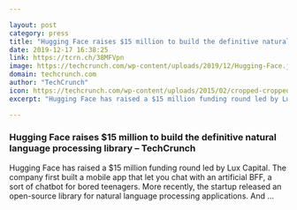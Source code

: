 ```yaml
---

layout: post
category: press
title: "Hugging Face raises $15 million to build the definitive natural language processing library"
date: 2019-12-17 16:38:25
link: https://tcrn.ch/38MFVpn
image: https://techcrunch.com/wp-content/uploads/2019/12/Hugging-Face.jpg?w=533
domain: techcrunch.com
author: "TechCrunch"
icon: https://techcrunch.com/wp-content/uploads/2015/02/cropped-cropped-favicon-gradient.png?w=180
excerpt: "Hugging Face has raised a $15 million funding round led by Lux Capital. The company first built a mobile app that let you chat with an artificial BFF, a sort of chatbot for bored teenagers. More recently, the startup released an open-source library for natural language processing applications. And …"

---
```


### Hugging Face raises $15 million to build the definitive natural language processing library – TechCrunch

Hugging Face has raised a $15 million funding round led by Lux Capital. The company first built a mobile app that let you chat with an artificial BFF, a sort of chatbot for bored teenagers. More recently, the startup released an open-source library for natural language processing applications. And …